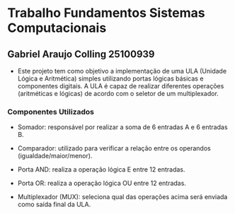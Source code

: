 # Trabalho Fundamentos Sistemas Computacionais
## Gabriel Araujo Colling 25100939
- Este projeto tem como objetivo a implementação de uma ULA (Unidade Lógica e Aritmética) simples utilizando portas lógicas básicas e componentes digitais. A ULA é capaz de realizar diferentes operações (aritméticas e lógicas) de acordo com o seletor de um multiplexador.

### Componentes Utilizados

- Somador: responsável por realizar a soma de 6 entradas A e  6 entradas B.

- Comparador: utilizado para verificar a relação entre os operandos (igualdade/maior/menor).

- Porta AND: realiza a operação lógica E entre 12 entradas.

- Porta OR: realiza a operação lógica OU entre 12 entradas.

- Multiplexador (MUX): seleciona qual das operações acima será enviada como saída final da ULA.
